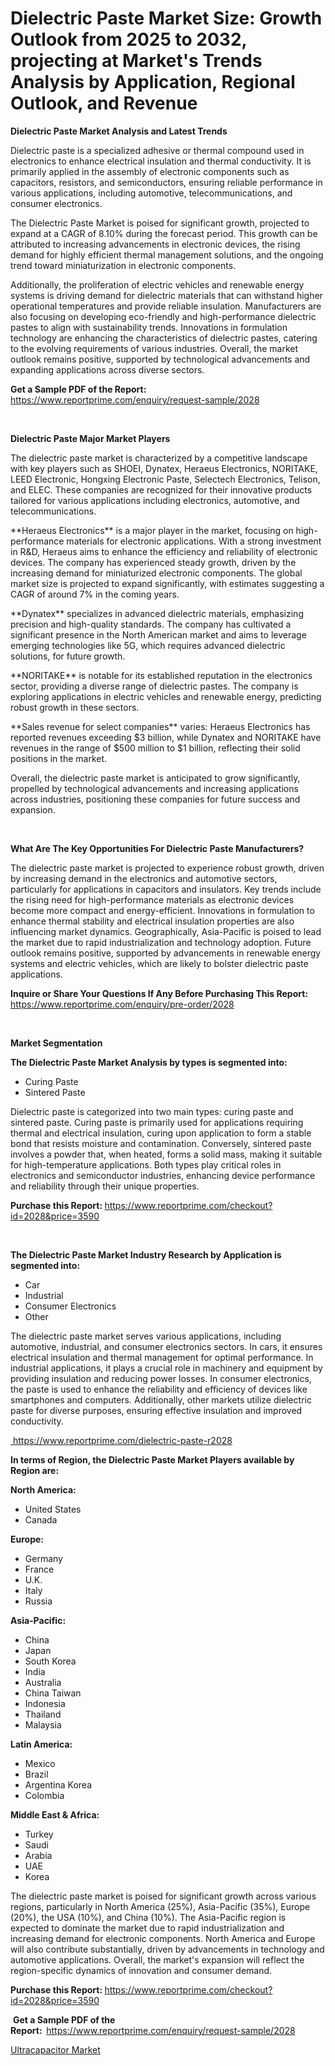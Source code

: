 <p><h1>Dielectric Paste Market Size: Growth Outlook from 2025 to 2032, projecting at Market's Trends Analysis by Application, Regional Outlook, and Revenue</h1></p><p><strong>Dielectric Paste Market Analysis and Latest Trends</strong></p>
<p><p>Dielectric paste is a specialized adhesive or thermal compound used in electronics to enhance electrical insulation and thermal conductivity. It is primarily applied in the assembly of electronic components such as capacitors, resistors, and semiconductors, ensuring reliable performance in various applications, including automotive, telecommunications, and consumer electronics.</p><p>The Dielectric Paste Market is poised for significant growth, projected to expand at a CAGR of 8.10% during the forecast period. This growth can be attributed to increasing advancements in electronic devices, the rising demand for highly efficient thermal management solutions, and the ongoing trend toward miniaturization in electronic components. </p><p>Additionally, the proliferation of electric vehicles and renewable energy systems is driving demand for dielectric materials that can withstand higher operational temperatures and provide reliable insulation. Manufacturers are also focusing on developing eco-friendly and high-performance dielectric pastes to align with sustainability trends. Innovations in formulation technology are enhancing the characteristics of dielectric pastes, catering to the evolving requirements of various industries. Overall, the market outlook remains positive, supported by technological advancements and expanding applications across diverse sectors.</p></p>
<p><strong>Get a Sample PDF of the Report:&nbsp;</strong> <a href="https://www.reportprime.com/enquiry/request-sample/2028?utm_campaign=2753&utm_medium=2&utm_source=Github&utm_content=ia&utm_term=18032025&utm_id=dielectric-paste">https://www.reportprime.com/enquiry/request-sample/2028</a></p>
<p>&nbsp;</p>
<p><strong>Dielectric Paste Major Market Players</strong></p>
<p><p>The dielectric paste market is characterized by a competitive landscape with key players such as SHOEI, Dynatex, Heraeus Electronics, NORITAKE, LEED Electronic, Hongxing Electronic Paste, Selectech Electronics, Telison, and ELEC. These companies are recognized for their innovative products tailored for various applications including electronics, automotive, and telecommunications.</p><p>**Heraeus Electronics** is a major player in the market, focusing on high-performance materials for electronic applications. With a strong investment in R&D, Heraeus aims to enhance the efficiency and reliability of electronic devices. The company has experienced steady growth, driven by the increasing demand for miniaturized electronic components. The global market size is projected to expand significantly, with estimates suggesting a CAGR of around 7% in the coming years.</p><p>**Dynatex** specializes in advanced dielectric materials, emphasizing precision and high-quality standards. The company has cultivated a significant presence in the North American market and aims to leverage emerging technologies like 5G, which requires advanced dielectric solutions, for future growth.</p><p>**NORITAKE** is notable for its established reputation in the electronics sector, providing a diverse range of dielectric pastes. The company is exploring applications in electric vehicles and renewable energy, predicting robust growth in these sectors.</p><p>**Sales revenue for select companies** varies: Heraeus Electronics has reported revenues exceeding $3 billion, while Dynatex and NORITAKE have revenues in the range of $500 million to $1 billion, reflecting their solid positions in the market.</p><p>Overall, the dielectric paste market is anticipated to grow significantly, propelled by technological advancements and increasing applications across industries, positioning these companies for future success and expansion.</p></p>
<p>&nbsp;</p>
<p><strong>What Are The Key Opportunities For Dielectric Paste Manufacturers?</strong></p>
<p><p>The dielectric paste market is projected to experience robust growth, driven by increasing demand in the electronics and automotive sectors, particularly for applications in capacitors and insulators. Key trends include the rising need for high-performance materials as electronic devices become more compact and energy-efficient. Innovations in formulation to enhance thermal stability and electrical insulation properties are also influencing market dynamics. Geographically, Asia-Pacific is poised to lead the market due to rapid industrialization and technology adoption. Future outlook remains positive, supported by advancements in renewable energy systems and electric vehicles, which are likely to bolster dielectric paste applications.</p></p>
<p><strong>Inquire or Share Your Questions If Any Before Purchasing This Report:</strong> <a href="https://www.reportprime.com/enquiry/pre-order/2028?utm_campaign=2753&utm_medium=2&utm_source=Github&utm_content=ia&utm_term=18032025&utm_id=dielectric-paste">https://www.reportprime.com/enquiry/pre-order/2028</a></p>
<p>&nbsp;</p>
<p><strong>Market Segmentation</strong></p>
<p><strong>The Dielectric Paste Market Analysis by types is segmented into:</strong></p>
<p><ul><li>Curing Paste</li><li>Sintered Paste</li></ul></p>
<p><p>Dielectric paste is categorized into two main types: curing paste and sintered paste. Curing paste is primarily used for applications requiring thermal and electrical insulation, curing upon application to form a stable bond that resists moisture and contamination. Conversely, sintered paste involves a powder that, when heated, forms a solid mass, making it suitable for high-temperature applications. Both types play critical roles in electronics and semiconductor industries, enhancing device performance and reliability through their unique properties.</p></p>
<p><strong>Purchase this Report:&nbsp;</strong><a href="https://www.reportprime.com/checkout?id=2028&price=3590&utm_campaign=2753&utm_medium=2&utm_source=Github&utm_content=ia&utm_term=18032025&utm_id=dielectric-paste">https://www.reportprime.com/checkout?id=2028&price=3590</a></p>
<p>&nbsp;</p>
<p><strong>The Dielectric Paste Market Industry Research by Application is segmented into:</strong></p>
<p><ul><li>Car</li><li>Industrial</li><li>Consumer Electronics</li><li>Other</li></ul></p>
<p><p>The dielectric paste market serves various applications, including automotive, industrial, and consumer electronics sectors. In cars, it ensures electrical insulation and thermal management for optimal performance. In industrial applications, it plays a crucial role in machinery and equipment by providing insulation and reducing power losses. In consumer electronics, the paste is used to enhance the reliability and efficiency of devices like smartphones and computers. Additionally, other markets utilize dielectric paste for diverse purposes, ensuring effective insulation and improved conductivity.</p></p>
<p><a href="https://www.reportprime.com/dielectric-paste-r2028?utm_campaign=2753&utm_medium=2&utm_source=Github&utm_content=ia&utm_term=18032025&utm_id=dielectric-paste">&nbsp;https://www.reportprime.com/dielectric-paste-r2028</a></p>
<p><strong>In terms of Region, the Dielectric Paste Market Players available by Region are:</strong></p>
<p>
    <p> <strong> North America: </strong>
        <ul>
            <li>United States</li>
            <li>Canada</li>
        </ul>
        </p> 
    <p> <strong> Europe: </strong>
        <ul>
            <li>Germany</li>
            <li>France</li>
            <li>U.K.</li>
            <li>Italy</li>
            <li>Russia</li>
        </ul>
        </p> 
    <p> <strong> Asia-Pacific: </strong>
        <ul>
            <li>China</li>
            <li>Japan</li>
            <li>South Korea</li>
            <li>India</li>
            <li>Australia</li>
            <li>China Taiwan</li>
            <li>Indonesia</li>
            <li>Thailand</li>
            <li>Malaysia</li>
        </ul>
        </p> 
    <p> <strong> Latin America: </strong>
        <ul>
            <li>Mexico</li>
            <li>Brazil</li>
            <li>Argentina Korea</li>
            <li>Colombia</li>
        </ul>
        </p> 
    <p> <strong> Middle East & Africa: </strong>
        <ul>
            <li>Turkey</li>
            <li>Saudi</li>
            <li>Arabia</li>
            <li>UAE</li>
            <li>Korea</li>
        </ul>
    </p>
    </p>
<p><p>The dielectric paste market is poised for significant growth across various regions, particularly in North America (25%), Asia-Pacific (35%), Europe (20%), the USA (10%), and China (10%). The Asia-Pacific region is expected to dominate the market due to rapid industrialization and increasing demand for electronic components. North America and Europe will also contribute substantially, driven by advancements in technology and automotive applications. Overall, the market's expansion will reflect the region-specific dynamics of innovation and consumer demand.</p></p>
<p><strong>Purchase this Report: </strong><a href="https://www.reportprime.com/checkout?id=2028&price=3590&utm_campaign=2753&utm_medium=2&utm_source=Github&utm_content=ia&utm_term=18032025&utm_id=dielectric-paste">https://www.reportprime.com/checkout?id=2028&price=3590</a></p>
<p>&nbsp;<strong>Get a Sample PDF of the Report:&nbsp;&nbsp;</strong><a href="https://www.reportprime.com/enquiry/request-sample/2028?utm_campaign=2753&utm_medium=2&utm_source=Github&utm_content=ia&utm_term=18032025&utm_id=dielectric-paste">https://www.reportprime.com/enquiry/request-sample/2028</a></p>
<p><strong></strong></p>
<p><p><a href="https://github.com/wiltsdeenyuw/Market-Research-Report-List-1/blob/main/ultracapacitor-market.md?utm_campaign=2753&utm_medium=2&utm_source=Github&utm_content=ia&utm_term=18032025&utm_id=dielectric-paste">Ultracapacitor Market</a></p></p>